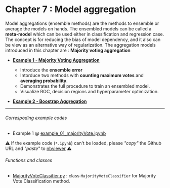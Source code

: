 # Chapter 7 : Model aggregation
Model aggregations (ensemble methods) are the methods to ensemble or average the models on hands. The ensembled models can be called a **meta-model** which can be used either in classification and regression case. The concept is for reducing the bias of model dependency, and it also can be view as an alternative way of regularization. The aggregation models introduced in this chapter are : **Majority voting aggregation**

- [**Example 1 - Majority Voting Aggregation**](example_01_majorityVote.ipynb)
   - Introduce the **ensemble error**
   - Intorduce two methods with **counting maximum votes** and **averaging probability**.
   - Demonstrates the full procedure to train an ensembled model.
   - Visualize ROC, decision regions and hyperparameter optimization.

- [**Example 2 - Boostrap Aggregation**](example_02_boostrap.ipynb)

---
###### Correspoding example codes
* Example 1 @ [example_01_majorityVote.ipynb](example_01_majorityVote.ipynb)  

:warning: If the example code (`*.ipynb`) can't be loaded, please *"copy"* the Github URL and *"paste"* to [nbviewer](https://nbviewer.jupyter.org) :warning:

###### Functions and classes  
* [MajorityVoteClassifier.py](MajorityVoteClassifier.py) : class `MajorityVoteClassifier` for Majority Vote Classification method.
